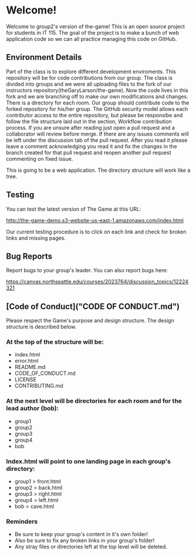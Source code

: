 # Welcome!

Welcome to group2's version of the-game! This is an open source project for students in IT 115. The goal of the project is to make a bunch of web application code so we can all practice managing this code on GitHub. 

## Environment Details

Part of the class is to explore different development enviroments. This repository will be for code contributions from our group. The class is divided into groups and we were all uploading files to the fork of our instructors repository(theGaryLarson/the-game). Now the code lives in this fork and we are branching off to make our own modifications and changes.
There is a directory for each room. Our group should  contribute code to the forked repository for his/her group. The GitHub security model allows each contributor access
to the entire repository, but please be responsibe and follow the file structure laid out in the section, Workflow contribution process. If you are unsure after reading just open a pull request and a collaborator will review before merge. If there are any issues comments will be left under the discussion tab of the pull request. After you read it please leave a comment acknowledging you read it and fix the changes in the branch created for that pull request and reopen another pull request commenting on fixed issue.

This is going to be a web application. The directory structure will work like a tree.

## Testing

You can test the latest version of The Game at this URL:

http://the-game-demo.s3-website-us-east-1.amazonaws.com/index.html

Our current testing procedure is to click on each link and check for broken links and missing pages. 

## Bug Reports

Report bugs to your group's leader. You can also report bugs here:

https://canvas.northseattle.edu/courses/2023764/discussion_topics/12224321

## [Code of Conduct]("CODE OF CONDUCT.md")

Please respect the Game's purpose and design structure. The design structure is described below. 

### At the top of the structure will be:

* index.html
* error.html
* README.md
* CODE_OF_CONDUCT.md
* LICENSE
* CONTRIBUTING.md

### At the next level will be directories for each room and for the lead author (bob):

* group1
* group2
* group3
* group4
* bob

### Index.html will point to one landing page in each group's directory:

* group1 > front.html
* group2 > back.html
* group3 > right.html
* group4 > left.html
* bob > cave.html

### Reminders

* Be sure to keep your group's content in it's own folder!
* Also be sure to fix any broken links in your group's folder!
* Any stray files or directories left at the top level will be deleted.


